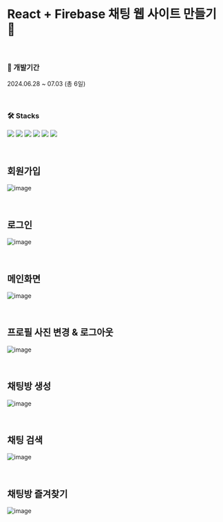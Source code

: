 # React + Firebase 채팅 웹 사이트 만들기 💌
<br>

### 🚖 개발기간
2024.06.28 ~ 07.03 (총 6일) 

<br>

### 🛠 Stacks
<img src="https://img.shields.io/badge/React-20232A?style=for-the-badge&logo=react&logoColor=61DAFB"/> <img src="https://img.shields.io/badge/Tailwind_CSS-38B2AC?style=for-the-badge&logo=tailwind-css&logoColor=white"/> <img src="https://img.shields.io/badge/Redux-764ABC?style=for-the-badge&logo=Redux&logoColor=white"/> <img src="https://img.shields.io/badge/firebase-ffca28?style=for-the-badge&logo=firebase&logoColor=black"/> <img src="https://img.shields.io/badge/bootstrap-%238511FA.svg?style=for-the-badge&logo=bootstrap&logoColor=white"/> <img src="https://img.shields.io/badge/vercel-%23000000.svg?style=for-the-badge&logo=vercel&logoColor=white"/>

<br>

## 회원가입
![image](https://github.com/user-attachments/assets/d42398e4-c203-4287-9a40-992f9b393383)

<br>

## 로그인
![image](https://github.com/user-attachments/assets/5c824462-f4dc-4246-9753-70dfea88266c)

<br>

## 메인화면
![image](https://github.com/user-attachments/assets/10dfedc1-8515-4293-9384-1d8022ac2d74)

<br>

## 프로필 사진 변경 & 로그아웃
![image](https://github.com/user-attachments/assets/613f746d-047a-46ca-8007-62984321bb36)

<br>

## 채팅방 생성
![image](https://github.com/user-attachments/assets/bd44b62e-f277-490d-9d52-069e1138a19b)

<br>

## 채팅 검색
![image](https://github.com/user-attachments/assets/dbb44460-ed62-4fa6-b341-9d020d3e6685)

<br>

## 채팅방 즐겨찾기
![image](https://github.com/user-attachments/assets/2f1bb93c-f5a6-42ca-b14d-114f7baf89e6)
